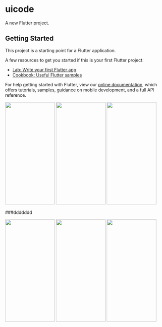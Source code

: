 # uicode

A new Flutter project.

## Getting Started

This project is a starting point for a Flutter application.

A few resources to get you started if this is your first Flutter project:

- [Lab: Write your first Flutter app](https://flutter.dev/docs/get-started/codelab)
- [Cookbook: Useful Flutter samples](https://flutter.dev/docs/cookbook)

For help getting started with Flutter, view our
[online documentation](https://flutter.dev/docs), which offers tutorials,
samples, guidance on mobile development, and a full API reference.


<div>
<img src="https://user-images.githubusercontent.com/40968259/141311226-e643766e-2f68-428a-a0f8-6ec2c43d9a48.png" width="160" height="330">
<img src="https://user-images.githubusercontent.com/40968259/141663554-f9c17da7-c728-4389-858e-a9a8ef930d43.png" width="160" height="330">
<img src="https://user-images.githubusercontent.com/40968259/142004369-ed943120-d518-4e66-a069-509b37b9e1f1.png" width="160" height="330">

###ddddddd
</div>
<div>
<img src="https://user-images.githubusercontent.com/40968259/142082106-db99f991-a6a6-4c61-97a8-51ceb2fde0c6.png" width="160" height="330">
<img src="https://user-images.githubusercontent.com/40968259/142230260-208f0ca5-1c1c-4243-b570-4b2c3c569b2b.png" width="160" height="330">
<img src="https://user-images.githubusercontent.com/40968259/142302596-0bc0e016-2859-451d-b228-39f17e4945f3.png" width="160" height="330">
</div>
